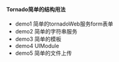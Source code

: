 #### Tornado简单的结构用法
- demo1 简单的tornadoWeb服务form表单
- demo2 简单的字符串服务
- demo3 简单的模板
- demo4 UIModule
- demo5 简单的文件上传
